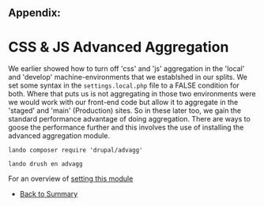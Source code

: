 
## Appendix:
# CSS & JS Advanced Aggregation 

We earlier showed how to turn off 'css' and 'js' aggregation in the 'local' and 'develop' machine-environments that we establshed in our splits.  We set some syntax in the `settings.local.php` file to a FALSE condition for both.  Where that puts us is not aggregating in those two environments were we would work with our front-end code but allow it to aggregate in the 'staged' and 'main' (Production) sites.  So in these later too, we gain the standard performance advantage of doing aggregation.  There are ways to goose the performance further and this involves the use of installing the advanced aggregation module.

`lando composer require 'drupal/advagg'`

`lando drush en advagg`

For an overview of [setting this module](https://www.volacci.com/drupal-seo-guide/advanced-cssjs-aggregation-module)


<ul class="pager"> <!--this is the style of the button-->
<li><a href="../cicd/envsettings.md#Disable-CSS-and-JS-Aggregation">Back to Summary</a></li> <!--This button takes me to the table of contents-->
</ul>

